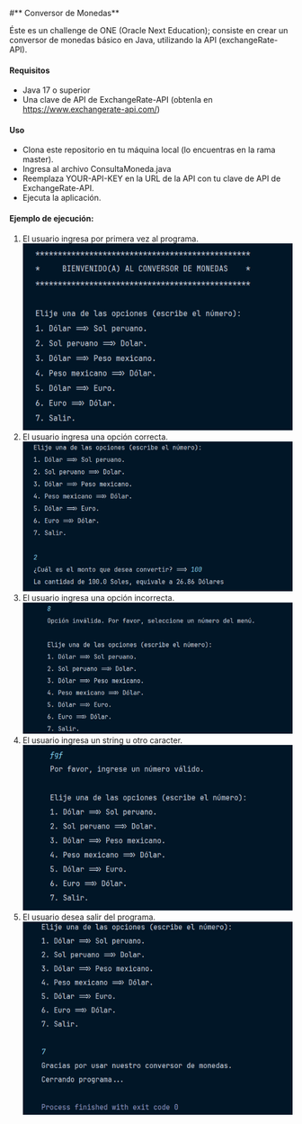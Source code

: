 #** Conversor de Monedas**
<p>
Éste es un challenge de ONE (Oracle Next Education);
consiste en crear un conversor de monedas básico en Java, utilizando la API (exchangeRate-API).
</p>

#### Requisitos
- Java 17 o superior
- Una clave de API de ExchangeRate-API (obtenla en https://www.exchangerate-api.com/)

#### Uso
- Clona este repositorio en tu máquina local (lo encuentras en la rama master).
- Ingresa al archivo ConsultaMoneda.java
- Reemplaza YOUR-API-KEY en la URL de la API con tu clave de API de ExchangeRate-API.
- Ejecuta la aplicación.

#### Ejemplo de ejecución:
1. El usuario ingresa por primera vez al programa.
![captura del menú](src/media/menu.png)
2. El usuario ingresa una opción correcta.
   ![captura del menú](src/media/opcion-valida.png)
3. El usuario ingresa una opción incorrecta.
   ![captura del menú](src/media/opcion-invalida.png)
4. El usuario ingresa un string u otro caracter.
   ![captura del menú](src/media/string.png)
5. El usuario desea salir del programa.
   ![captura del menú](src/media/salir.png)



